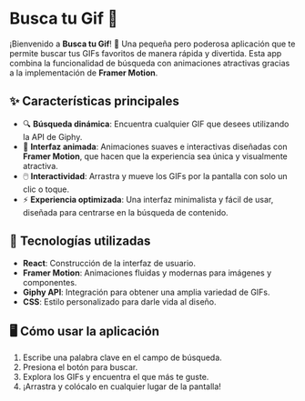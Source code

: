 # Busca tu Gif 🚀

¡Bienvenido a **Busca tu Gif**! 🎉 Una pequeña pero poderosa aplicación que te permite buscar tus GIFs favoritos de manera rápida y divertida. Esta app combina la funcionalidad de búsqueda con animaciones atractivas gracias a la implementación de **Framer Motion**.

## ✨ Características principales

- 🔍 **Búsqueda dinámica**: Encuentra cualquier GIF que desees utilizando la API de Giphy.
- 🎨 **Interfaz animada**: Animaciones suaves e interactivas diseñadas con **Framer Motion**, que hacen que la experiencia sea única y visualmente atractiva.
- 🖱️ **Interactividad**: Arrastra y mueve los GIFs por la pantalla con solo un clic o toque.
- ⚡ **Experiencia optimizada**: Una interfaz minimalista y fácil de usar, diseñada para centrarse en la búsqueda de contenido.

## 🚀 Tecnologías utilizadas

- **React**: Construcción de la interfaz de usuario.
- **Framer Motion**: Animaciones fluidas y modernas para imágenes y componentes.
- **Giphy API**: Integración para obtener una amplia variedad de GIFs.
- **CSS**: Estilo personalizado para darle vida al diseño.

## 🖥️ Cómo usar la aplicación

1. Escribe una palabra clave en el campo de búsqueda.
2. Presiona el botón para buscar.
3. Explora los GIFs y encuentra el que más te guste.
4. ¡Arrastra y colócalo en cualquier lugar de la pantalla!


